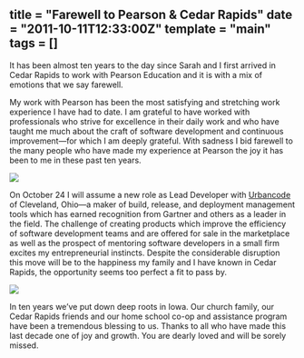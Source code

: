 title = "Farewell to Pearson & Cedar Rapids"
date = "2011-10-11T12:33:00Z"
template = "main"
tags = []
---
It has been almost ten years to the day since Sarah and I first arrived in Cedar Rapids to work with Pearson Education and it is with a mix of emotions that we say farewell.

My work with Pearson has been the most satisfying and stretching work experience I have had to date. I am grateful to have worked with professionals who strive for excellence in their daily work and who have taught me much about the craft of software development and continuous improvement—for which I am deeply grateful. With sadness I bid farewell to the many people who have made my experience at Pearson the joy it has been to me in these past ten years.

![](../static/media/cr01.jpg)

On October 24 I will assume a new role as Lead Developer with [Urbancode](http://www.urbancode.com) of Cleveland, Ohio—a maker of build, release, and deployment management tools which has earned recognition from Gartner and others as a leader in the field. The challenge of creating products which improve the efficiency of software development teams and are offered for sale in the marketplace as well as the prospect of mentoring software developers in a small firm excites my entrepreneurial instincts. Despite the considerable disruption this move will be to the happiness my family and I have known in Cedar Rapids, the opportunity seems too perfect a fit to pass by.

![](../static/media/cr02.jpg)

In ten years we’ve put down deep roots in Iowa. Our church family, our Cedar Rapids friends and our home school co-op and assistance program have been a tremendous blessing to us. Thanks to all who have made this last decade one of joy and growth. You are dearly loved and will be sorely missed.

